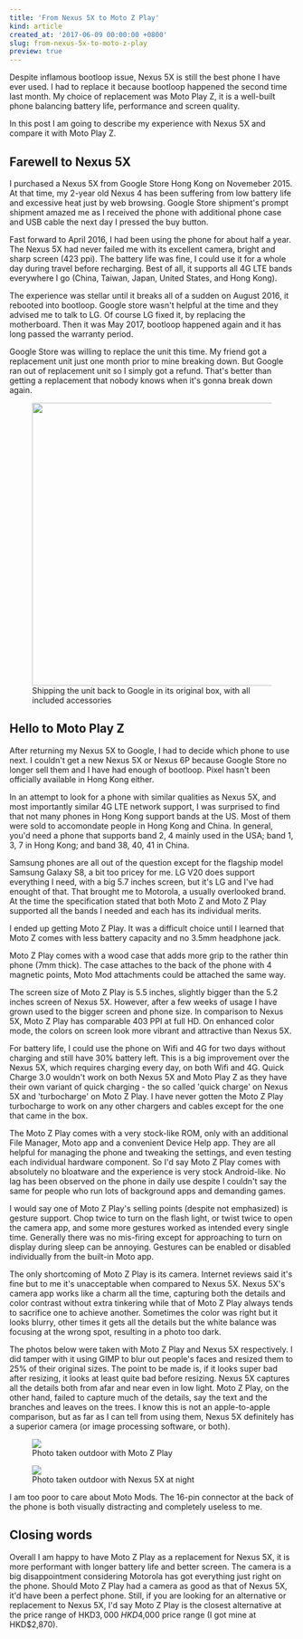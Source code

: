 ```yaml
---
title: 'From Nexus 5X to Moto Z Play'
kind: article
created_at: '2017-06-09 00:00:00 +0800'
slug: from-nexus-5x-to-moto-z-play
preview: true
---
```


Despite inflamous bootloop issue, Nexus 5X is still the best phone I
have ever used. I had to replace it because bootloop happened the second
time last month. My choice of replacement was Moto Play Z, it is a
well-built phone balancing battery life, performance and screen quality.

In this post I am going to describe my experience with Nexus 5X and
compare it with Moto Play Z.

## Farewell to Nexus 5X

I purchased a Nexus 5X from Google Store Hong Kong on Novemeber 2015.
At that time, my 2-year old Nexus 4 has been suffering from low battery
life and excessive heat just by web browsing. Google Store shipment's
prompt shipment amazed me as I received the phone with additional phone case and
USB cable the next day I pressed the buy button.

Fast forward to April 2016, I had been using the phone for about half a
year. The Nexus 5X had never failed me with its excellent camera,
bright and sharp screen (423 ppi). The battery life was fine, I could
use it for a whole day during travel before recharging. Best of all,
it supports all 4G LTE bands everywhere I go (China, Taiwan, Japan, United
States, and Hong Kong).

The experience was stellar until it breaks all of a sudden on August
2016, it rebooted into bootloop. Google store wasn't helpful at the time
and they advised me to talk to LG. Of course LG fixed it, by replacing
the motherboard. Then it was May 2017, bootloop happened again and it
has long passed the warranty period.

Google Store was willing to replace the unit this time. My friend got a
replacement unit just one month prior to mine breaking down. But Google
ran out of replacement unit so I simply got a refund. That's better than
getting a replacement that nobody knows when it's gonna break down
again.

<figure>
<img src='./nexus5x.jpg' width='500px' />
<figcaption>Shipping the unit back to Google in its original box, with all included accessories</figcaption>
</figure>

## Hello to Moto Play Z

After returning my Nexus 5X to Google, I had to decide which phone to
use next. I couldn't get a new Nexus 5X or Nexus 6P because Google Store
no longer sell them and I have had enough of bootloop. Pixel hasn't been
officially available in Hong Kong either.

In an attempt to look for a phone with similar qualities as Nexus 5X,
and most importantly similar 4G LTE network support, I was surprised to
find that not many phones in Hong Kong support bands at the US. Most of
them were sold to accomondate people in Hong Kong and China. In general,
you'd need a phone that supports band 2, 4 mainly used in the USA; band
1, 3, 7 in Hong Kong; and band 38, 40, 41 in China.

Samsung phones are all out of the question except for the flagship model
Samsung Galaxy S8, a bit too pricey for me. LG V20 does support
everything I need, with a big 5.7 inches screen, but it's LG and I've
had enought of that. That brought me to Motorola, a usually overlooked
brand. At the time the specification stated that both Moto Z and Moto Z
Play supported all the bands I needed and each has its individual
merits.

I ended up getting Moto Z Play. It was a difficult choice until I
learned that Moto Z comes with less battery capacity and no 3.5mm
headphone jack.

Moto Z Play comes with a wood case that adds more grip to the
rather thin phone (7mm thick). The case attaches to the back of the
phone with 4 magnetic points, Moto Mod attachments could be attached the
same way.

The screen size of Moto Z Play is 5.5 inches, slightly bigger than the
5.2 inches screen of Nexus 5X. However, after a few weeks of usage I
have grown used to the bigger screen and phone size. In comparison to
Nexus 5X, Moto Z Play has comparable 403 PPI at full HD. On enhanced
color mode, the colors on screen look more vibrant and attractive than
Nexus 5X.

For battery life, I could use the phone on Wifi and 4G for two days
without charging and still have 30% battery left. This is a big improvement
over the Nexus 5X, which requires charging every day, on both Wifi and 4G.
Quick Charge 3.0 wouldn't work on both Nexus 5X and Moto Play Z as they
have their own variant of quick charging - the so called 'quick charge'
on Nexus 5X and 'turbocharge' on Moto Z Play. I have never gotten the
Moto Z Play turbocharge to work on any other chargers and cables except
for the one that came in the box.

The Moto Z Play comes with a very stock-like ROM, only with an
additional File Manager, Moto app and a convenient Device Help app. They
are all helpful for managing the phone and tweaking the settings, and
even testing each individual hardware component. So I'd say Moto Z Play comes
with absolutely no bloatware and the experience is very
stock Android-like. No lag has been observed on the phone in daily use
despite I couldn't say the same for people who run lots of background
apps and demanding games.

I would say one of Moto Z Play's selling points (despite not emphasized) is
gesture support. Chop twice to turn on the flash light, or twist twice
to open the camera app, and some more gestures worked as intended every
single time. Generally there was no mis-firing except for approaching
to turn on display during sleep can be annoying. Gestures can be enabled
or disabled individually from the built-in Moto app.

The only shortcoming of Moto Z Play is its camera. Internet reviews
said it's fine but to me it's unacceptable when compared to Nexus 5X.
Nexus 5X's camera app works like a charm all the time, capturing both
the details and color contrast without extra tinkering while that of
Moto Z Play always tends to sacrifice one to achieve another. Sometimes
the color was right but it looks blurry, other times it gets all the
details but the white balance was focusing at the wrong spot, resulting
in a photo too dark.

The photos below were taken with Moto Z Play and Nexus 5X respectively.
I did tamper with it using GIMP to blur out people's faces and resized
them to 25% of their original sizes. The point to be made is, if it
looks super bad after resizing, it looks at least quite bad before resizing.
Nexus 5X captures all the details both from afar and near even in
low light. Moto Z Play, on the other hand, failed to capture much of the
details, say the text and the branches and leaves on the trees. I know
this is not an apple-to-apple comparison, but as far as I can tell from
using them, Nexus 5X definitely has a superior camera (or image
processing software, or both).

<figure>
<img src='./moto_camera.jpg' />
<figcaption>Photo taken outdoor with Moto Z Play</figcaption>
</figure>

<figure>
<img src='./nexus_camera.jpg' />
<figcaption>Photo taken outdoor with Nexus 5X at night</figcaption>
</figure>

I am too poor to care about Moto Mods. The 16-pin connector at the back of the
phone is both visually distracting and completely useless to me.

## Closing words

Overall I am happy to have Moto Z Play as a replacement for Nexus 5X, it
is more performant with longer battery life and better screen. The
camera is a big disappointment considering Motorola has got everything
just right on the phone. Should Moto Z Play had a camera as good as that
of Nexus 5X, it'd have been a perfect phone. Still, if you are looking
for an alternative or replacement to Nexus 5X, I'd say Moto Z Play is
the closest alternative at the price range of HKD$3,000 ~ HKD$4,000 price
range (I got mine at HKD$2,870).
